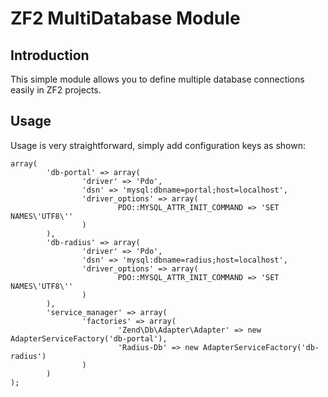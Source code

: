 ZF2 MultiDatabase Module
===========================

Introduction
------------
This simple module allows you to define multiple database connections easily in ZF2 projects.

Usage
-----
Usage is very straightforward, simply add configuration keys as shown:

```
array(
        'db-portal' => array(
                'driver' => 'Pdo',
                'dsn' => 'mysql:dbname=portal;host=localhost',
                'driver_options' => array(
                        PDO::MYSQL_ATTR_INIT_COMMAND => 'SET NAMES\'UTF8\''
                )
        ),
        'db-radius' => array(
                'driver' => 'Pdo',
                'dsn' => 'mysql:dbname=radius;host=localhost',
                'driver_options' => array(
                        PDO::MYSQL_ATTR_INIT_COMMAND => 'SET NAMES\'UTF8\''
                )
        ),
        'service_manager' => array(
                'factories' => array(
                        'Zend\Db\Adapter\Adapter' => new AdapterServiceFactory('db-portal'),
                        'Radius-Db' => new AdapterServiceFactory('db-radius')
                )
        )
);
```


